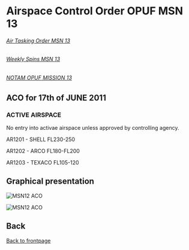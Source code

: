 # Airspace Control Order OPUF MSN 13


###### [Air Tasking Order MSN 13](/OPUF-Brief/Docs/ATO/ATO_13.html)
###### [Weekly Spins MSN 13](/OPUF-Brief/Docs/SPINS_13.html)
###### [NOTAM OPUF MISSION 13](/OPUF-Brief/Docs/NOTAM/NOTAM_13.html)


## ACO for 17th of JUNE 2011

### ACTIVE AIRSPACE 
No entry into activae airspace unless approved by controlling agency.


AR1201 - SHELL FL230-250


AR1202 - ARCO FL180-FL200


AR1203 - TEXACO FL105-120





## Graphical presentation




![MSN12 ACO](/OPUF-Brief/Images/MSN12_ACO.PNG)


![MSN12 ACO](/OPUF-Brief/Images/MSN12_TANKER.PNG)





## Back
[Back to frontpage](https://132nd-vwing.github.io/OPUF-Brief/)